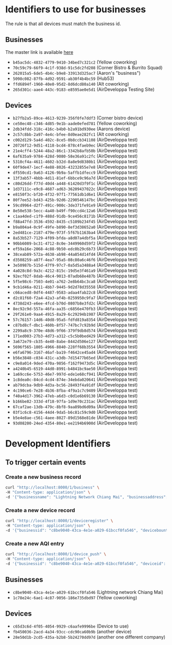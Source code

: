 # Identifiers to use for businesses

The rule is that all devices must match the business id.

## Businesses

The master link is available [here](https://docs.google.com/spreadsheets/d/1K3rkd6vq1zQOgQa1IyvrI8-NfmSonfqC3nlp7Z8CpIE/edit#gid=0)

* `b45ac5dc-4832-4779-9410-34bed7c321c2` (Yellow coworking)
* `70c59c79-66f9-4c1f-938d-91c5dc2fd208` (Corner Bistro & Burrito Squad)
* `262015a5-6de5-4b4c-b9e8-33913d325ac7` (Aaron's "business")
* `5098c082-87fb-4d92-9591-ab30f4b4bc59` (Hub53)
* `ffd6894f-1960-40e0-95d2-8d6dcd80a140` (Alt coworking)
* `265d301c-aae4-443c-9183-e8595ae0e5d1` (AirDeveloppa Testing Site)

## Devices

* `b27fb2a5-89ce-4613-9239-356f0fe7ddf3` (Corner bistro device)
* `ce50ec48-c346-4d85-9e1b-aade0efed781` (Yellow coworking)
* `2db34fdd-318c-416c-b4b0-b2a91bd930ee` (Aarons device)
* `2c57c8bb-2a97-4e4c-bfee-8d0eae282fc1` (Alt coworking)
* `c002d129-5a4d-402c-8ce5-0b8ccb341108` (AirDeveloppa test)
* `20726f12-9d51-4118-bcd4-878c4faeb9ec` (AirDeveloppa test)
* `21e4cff4-5244-48a2-86c1-3342b8afb50b` (AirDeveloppa test)
* `6af635a9-9784-428d-9080-58e36a91c2fc` (AirDeveloppa test)
* `5310cf4a-4611-4602-b32d-8a8e9d8380b1` (AirDeveloppa test)
* `60f9de47-1ecf-4e88-8026-43232855e7e8` (AirDeveloppa test)
* `df550cd1-9a63-4126-9b9a-5affb1dfecc9` (AirDeveloppa test)
* `13f3ab57-4bbb-4d11-81ef-6bbce9c96a7d` (AirDeveloppa test)
* `c80d26dd-f77d-40d4-a448-61420d3f9f1c` (AirDeveloppa test)
* `1d37111c-e9c8-4687-ad63-36209437022c` (AirDeveloppa test)
* `e8150f3c-bf20-4f32-97f1-77561db1d6e1` (AirDeveloppa test)
* `80f7ee52-bd43-425b-92d6-2290546147bc` (AirDeveloppa test)
* `59cd9964-d2f7-491c-900c-3de371fe91e9` (AirDeveloppa test)
* `8e50e538-5ecc-4a40-b49f-f90ccd4c12a6` (AirDeveloppa test)
* `c1aa4ded-c1f9-488d-91db-9ce456c8171b` (AirDeveloppa test)
* `f88a47fd-3536-4592-8435-c5109b234f45` (AirDeveloppa test)
* `b9a804a4-0c9f-49fe-b890-8ef3d38652a0` (AirDeveloppa test)
* `2ed481ce-2187-479e-973f-5f67b1163ba4` (AirDeveloppa test)
* `8a53b527-7129-4f09-bfda-a8d07a4dbf5a` (AirDeveloppa test)
* `90bb6089-bc31-4712-8c0e-3449960d59f2` (AirDeveloppa test)
* `ef59a16e-2068-4c88-9b50-edc0b29c6b73` (AirDeveloppa test)
* `38ceab89-572a-4638-ab98-44a854d14fd4` (AirDeveloppa test)
* `d3508259-a87f-4ea7-95a5-08c80a6c46f6` (AirDeveloppa test)
* `3e50987b-515d-47f9-97c7-0a5d5a3488a4` (AirDeveloppa test)
* `4a028c8d-9a3c-4212-815c-19d5e3f461a9` (AirDeveloppa test)
* `92ecf02f-8dab-46c4-9013-07adb68e487b` (AirDeveloppa test)
* `5f5e98c6-7503-4e01-a762-2e8b64bc3ca8` (AirDeveloppa test)
* `9cb1d46a-0211-4bb7-9445-9d2d78d35558` (AirDeveloppa test)
* `c66aced8-0df4-4487-9583-adaa4fab22c8` (AirDeveloppa test)
* `d2c81f60-f2a4-42a3-af4b-0259950c9fa7` (AirDeveloppa test)
* `4738d243-e6ee-4fcd-b70d-0807b8e3fd2c` (AirDeveloppa test)
* `8ec92c9d-557a-46fa-aa35-c6856e470fb3` (AirDeveloppa test)
* `29f261e0-9aa4-4915-8a29-6c29294b1987` (AirDeveloppa test)
* `57c76157-14d6-40d8-95a5-fdfd819a8354` (AirDeveloppa test)
* `c87bd8cf-dbc1-460b-8f57-747bc7c92b9d` (AirDeveloppa test)
* `2299a8c9-370e-48d6-9f66-379f9db8d574` (AirDeveloppa test)
* `171ed003-27b3-4d73-a312-c5c5b0bed429` (AirDeveloppa test)
* `3a672e79-cb35-4e40-8abe-8442d506e127` (AirDeveloppa test)
* `5696f565-1805-4966-8840-228ff68b3554` (AirDeveloppa test)
* `e6fa6796-3167-46af-ba19-f4642ce45ad4` (AirDeveloppa test)
* `b56e3848-c034-431c-a3db-7d15477b65ed` (AirDeveloppa test)
* `c9e8a014-9ded-470a-9856-f162f9473d5c` (AirDeveloppa test)
* `a4240b45-6519-44d0-8991-b4841bc9ae50` (AirDeveloppa test)
* `1a69cc6e-5753-46e7-997d-ede1e68cf941` (AirDeveloppa test)
* `1c8dea0c-84cd-4cd4-874e-34ebda020641` (AirDeveloppa test)
* `ab79dcba-9db9-4d3a-bc56-28493f4a91df` (AirDeveloppa test)
* `4c190ce6-7e28-4b36-8fba-4f9a1c7c9409` (AirDeveloppa test)
* `f40a4d17-3962-47eb-a6d3-c0d1e6b69130` (AirDeveloppa test)
* `b166be82-333d-4f18-97fa-1d9e70c231ac` (AirDeveloppa test)
* `67caf2ae-13db-479c-8bf8-9aa89bd6d09a` (AirDeveloppa test)
* `03f1c6c8-4156-44d4-9da5-b6c81c59c9d0` (AirDeveloppa test)
* `b5e4e8ae-c561-4aee-8027-89d1568e81de` (AirDeveloppa test)
* `93d08200-24ed-4354-80e1-ee2194b6900d` (AirDeveloppa test)


# Development Identifiers

## To trigger certain events

### Create a new business record

```bash
curl "http://localhost:8000/1/business" \
-H "Content-type: application/json" \
-d '{"businessname": "Lightning Network Chiang Mai", "businessaddress": "8, 8 Ratchaphuek Alley", "businesscity": "Chiang Mai", "businessregion": "Chiang Mai", "businesscountry": "TH", "lat": 18.798644321294745, "lng": 98.9752684788364, "token": ""}'
```

### Create a new device record

```bash
curl "http://localhost:8000/1/deviceregister" \
-H "Content-type: application/json" \
-d '{"businessid": "c8be9040-43ca-4e1e-a029-61bccf0fa546", "devicebounty": 1, "devicelabel": "Device Label", "devicelocation": "Wherever", "token": ""}'
```

### Create a new AQI entry

```bash
curl "http://localhost:8000/1/device_push" \
-H "Content-type: application/json" \
-d '{"businessid": "c8be9040-43ca-4e1e-a029-61bccf0fa546", "deviceid": "c65d3c6d-4f05-4054-9929-c6aafe9996be", "AQI": 69}'
```

## Businesses

* `c8be9040-43ca-4e1e-a029-61bccf0fa546` (Lightning network Chiang Mai)
* `1c78e24c-6ae1-4c87-9056-186e735dbd97` (Yellow coworking)

## Devices

* `c65d3c6d-4f05-4054-9929-c6aafe9996be` (Device to use)
* `fb450036-2acd-4a34-93cc-cdc90ca60b9b` (another device)
* `28e50d1b-2cd5-435a-b2b8-5b24270dd97d` (another one different company)
